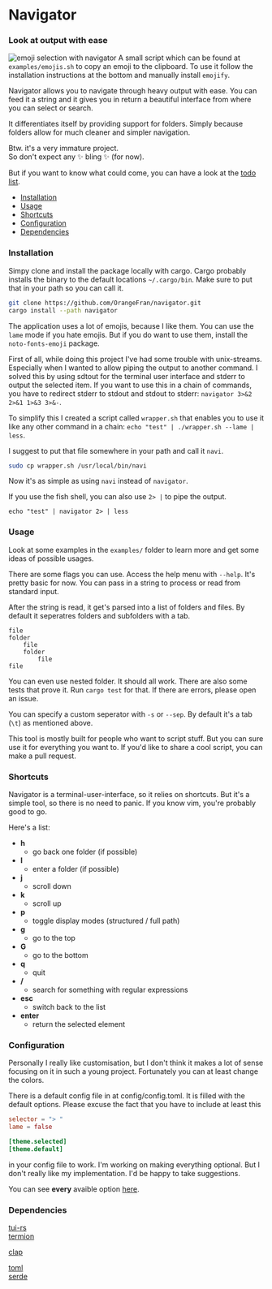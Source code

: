# Navigator
### Look at output with ease

![emoji selection with navigator](preview/emojis.gif)
A small script which can be found at `examples/emojis.sh` to copy an emoji to the clipboard.
To use it follow the installation instructions at the bottom and manually install `emojify`.

Navigator allows you to navigate through heavy output with ease.
You can feed it a string and it gives you in return a beautiful interface from where you can select or search.

It differentiates itself by providing support for folders.
Simply because folders allow for much cleaner and simpler navigation.

Btw. it's a very immature project.<br>
So don't expect any ✨ bling ✨ (for now).

But if you want to know what could come, you can have a look at the [todo list](TODO.md).

- [Installation](#installation)
- [Usage](#usage)
- [Shortcuts](#shortcuts)
- [Configuration](#configuration)
- [Dependencies](#dependencies)

### Installation

Simpy clone and install the package locally with cargo.  Cargo probably installs the binary to the
default locations `~/.cargo/bin`.  Make sure to put that in your path so you can call it.

``` bash
git clone https://github.com/OrangeFran/navigator.git
cargo install --path navigator
```

The application uses a lot of emojis, because I like them.  You can use the `lame` mode if you hate
emojis.  But if you do want to use them, install the `noto-fonts-emoji` package.

First of all, while doing this project I've had some trouble with unix-streams.  Especially when I
wanted to allow piping the output to another command.  I solved this by using sdtout for the
terminal user interface and stderr to output the selected item.  If you want to use this in a chain
of commands, you have to redirect stderr to stdout and stdout to stderr: `navigator 3>&2 2>&1 1>&3
3>&-`.

To simplify this I created a script called `wrapper.sh` that enables you to use it like any other
command in a chain: `echo "test" | ./wrapper.sh --lame | less`.

I suggest to put that file somewhere in your path and call it `navi`.

``` bash
sudo cp wrapper.sh /usr/local/bin/navi
```

Now it's as simple as using `navi` instead of `navigator`.

If you use the fish shell, you can also use `2> |` to pipe the output.
``` fish
echo "test" | navigator 2> | less
```

### Usage

Look at some examples in the `examples/` folder to learn more and get some ideas of possible usages.

There are some flags you can use. Access the help menu with `--help`.  It's pretty basic for now.
You can pass in a string to process or read from standard input.

After the string is read, it get's parsed into a list of folders and files.  By default it
seperatres folders and subfolders with a tab.

```
file
folder
    file
    folder
        file
file
```

You can even use nested folder. It should all work.  There are also some tests that prove it. Run
`cargo test` for that.  If there are errors, please open an issue.

You can specify a custom seperator with `-s` or `--sep`.  By default it's a tab (`\t`) as mentioned
above.

This tool is mostly built for people who want to script stuff.  But you can sure use it for
everything you want to.  If you'd like to share a cool script, you can make a pull request.

### Shortcuts

Navigator is a terminal-user-interface, so it relies on shortcuts.  But it's a simple tool, so there
is no need to panic. If you know vim, you're probably good to go.

Here's a list:

* **h**
    * go back one folder (if possible)
* **l**
    * enter a folder (if possible)
* **j**
    * scroll down
* **k**
    * scroll up
* **p**
    * toggle display modes (structured / full path)
* **g**
    * go to the top
* **G**
    * go to the bottom
* **q**     
    * quit
* **/**     
    * search for something with regular expressions
* **esc**   
    * switch back to the list
* **enter** 
    * return the selected element

### Configuration

Personally I really like customisation, but I don't think it makes a lot of sense focusing on it in
such a young project. Fortunately you can at least change the colors.

There is a default config file in at config/config.toml.  It is filled with the default options. 
Please excuse the fact that you have to include at least this

``` toml
selector = "> "
lame = false

[theme.selected]
[theme.default]
```

in your config file to work. I'm working on making everything optional.  But I don't really like my
implementation. I'd be happy to take suggestions.

You can see **every** avaible option
[here](https://github.com/OrangeFran/navigator/tree/master/config/config.toml).

### Dependencies

[tui-rs](https://github.com/fdehau/tui-rs)<br>
[termion](https://github.com/redox-os/termion.git)

[clap](https://github.com/clap-rs/clap)

[toml](https://github.com/alexcrichton/toml-rs)<br>
[serde](https://github.com/serde-rs/serde)
